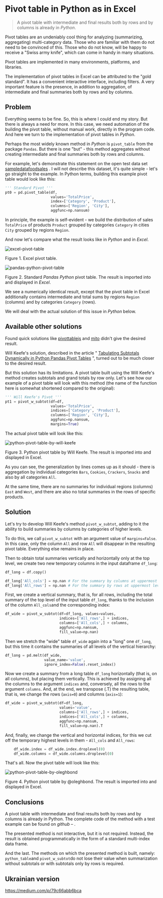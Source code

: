 # Pivot table in Python as in Excel

> A pivot table with intermediate and final results both by rows and by columns is already in *Python*.

Pivot tables are an undeniably cool thing for analyzing (summarizing, aggregating) multi-category data. Those who are familiar with them do not need to be convinced of this. Those who do not know, will be happy to receive a "Swiss army knife", which can come in handy in many situations.

Pivot tables are implemented in many environments, platforms, and libraries.

The implementation of pivot tables in Excel can be attributed to the "gold standard". It has a convenient interactive interface, including filters. A very important feature is the presence, in addition to aggregation, of intermediate and final summaries both by rows and by columns.

## Problem

Everything seems to be fine. So, this is where I could end my story. But there is always a need for more. In this case, we need automation of the building the pivot table, without manual work, directly in the program code. And here we turn to the implementation of pivot tables in *Python*.

Perhaps the most widely known method in *Python* is `pivot_table` from the package `Pandas`. But there is one "but" - this method aggregates without creating intermediate and final summaries both by rows and columns.

For example, let's demonstrate this statement on the open test data set [sampledatafoodsales](https://www.scribd.com/document/633622920/sampledatafoodsales-xlsx) . I will not describe this dataset, it's quite simple - let's go straight to the example. In Python terms, building this example pivot table would look like this:

```python
''' Standard Pivot '''
pt0 = pd.pivot_table(df, 
                     values='TotalPrice',
                     index=['Category', 'Product'],
                     columns=['Region', 'City'], 
                     aggfunc=np.nansum)
```

In principle, the example is self-evident - we build the distribution of sales `TotalPrice` of products `Product` grouped by categories `Category` in cities `City` grouped by regions `Region`.

And now let's compare what the result looks like in *Python* and in *Excel*.

![excel-pivot-table](img/excel-pivot-table.png)

Figure 1. Excel pivot table.

![pandas-python-pivot-table](img/pandas-python-pivot-table.png)

Figure 2. Standard *Pandas* *Python* pivot table. The result is imported into and displayed in *Excel*.

We see a numerically identical result, except that the pivot table in Excel additionally contains intermediate and total sums by regions `Region` (columns) and by categories `Category` (rows).

We will deal with the actual solution of this issue in *Python* below.

## Available other solutions

Found quick solutions like [pivottablejs](https://github.com/nicolaskruchten/jupyter_pivottablejs) and [mito](https://www.trymito.io/) didn't give the desired result.

Will Keefe's solution, described in the article " [Tabulating Subtotals Dynamically in Python Pandas Pivot Tables](https://medium.com/p/6efadbb79be2) ", turned out to be much closer to the desired result.

But this solution has its limitations. A pivot table built using the Will Keefe's method creates subtotals and grand totals by row only. Let's see how our example of a pivot table will look with this method (the name of the function here is somewhat shortened compared to the original):

```python
''' Will Keefe's Pivot '''
pt1 = pivot_w_subtot(df=df, 
                     values='TotalPrice', 
                     indices=['Category', 'Product'], 
                     columns=['Region', 'City'], 
                     aggfunc=np.nansum, 
                     margins=True)
```

The actual pivot table will look like this:

![python-pivot-table-by-will-keefe](img/python-pivot-table-by-will-keefe.png)

Figure 3. Python pivot table by Will Keefe. The result is imported into and displayed in Excel.

As you can see, the generalization by lines comes up as it should - there is aggregation by individual categories `Bars`, `Cookies`, `Crackers`, `Snacks` and also by all categories `All`.

At the same time, there are no summaries for individual regions (columns) `East` and `West`, and there are also no total summaries in the rows of specific products.

## Solution

Let's try to develop Will Keefe's method `pivot_w_subtot`, adding to it the ability to build summaries by columns by categories of higher levels.

To do this, we call `pivot_w_subtot` with an argument value of `margins=False`. In this case, only the column  `All` and row  `All` will disappear in the resulting pivot table. Everything else remains in place.

Then to obtain total summaries vertically and horizontally only at the top level, we create two new temporary columns in the input dataframe `df_long`:

```python
df_long = df.copy()

df_long['All_cols'] = np.nan # For the summary by columns at uppermost level
df_long['All_rows'] = np.nan # For the summary by rows at uppermost level
```

First, we create a vertical summary, that is, for all rows, including the total summary of the top level of the input table `df_long`, thanks to the inclusion of the column `All_cols`and the corresponding index:

```python
df_wide = pivot_w_subtot(df=df_long, values=values, 
                         indices=['All_rows',] + indices, 
                         columns=['All_cols',] + columns, 
                         aggfunc=np.nansum, 
                         fill_value=np.nan)
```

Then we stretch the "wide" table `df_wide` again into a "long" one `df_long`, but this time it contains the summaries of all levels of the vertical hierarchy:

```python
df_long = pd.melt(df_wide, 
                  value_name='value', 
                  ignore_index=False).reset_index()
```

Now we create a summary from a long table `df_long` horizontally (that is, on all columns), but placing them vertically. This is achieved by assigning all the columns to the argument `indices` and, conversely, all the rows to the argument `columns`. And, at the end, we transpose (.T) the resulting table, that is, we change the rows (`axis=0`) and columns (`axis=1`):

```python
df_wide = pivot_w_subtot(df=df_long, 
                         values='value', 
                         columns=['All_rows',] + indices, 
                         indices=['All_cols',] + columns, 
                         aggfunc=np.nansum, 
                         fill_value=np.nan).T
```

And, finally, we change the vertical and horizontal indices, for this we cut off the temporary highest levels in them - `All_cols` and `All_rows`:

```python
    df_wide.index = df_wide.index.droplevel(0)
    df_wide.columns = df_wide.columns.droplevel(0)
```

That's all. Now the pivot table will look like this:

![python-pivot-table-by-oleghbond](img/python-pivot-table-by-oleghbond.png)

Figure 4. Python pivot table by @oleghbond. The result is imported into and displayed in Excel.

## Conclusions

A pivot table with intermediate and final results both by rows and by columns is already in Python. The complete code of the method with a test example can be found on *github* – .

The presented method is not interactive, but it is not required. Instead, the result is obtained programmatically in the form of a standard multi-index data frame.

And the last. The methods on which the presented method is built, namely: `python_table`and `pivot_w_subtot`do not lose their value when summarization without subtotals or with subtotals only by rows is required.

## Ukrainian version

https://medium.com/p/79c66abb6bca
